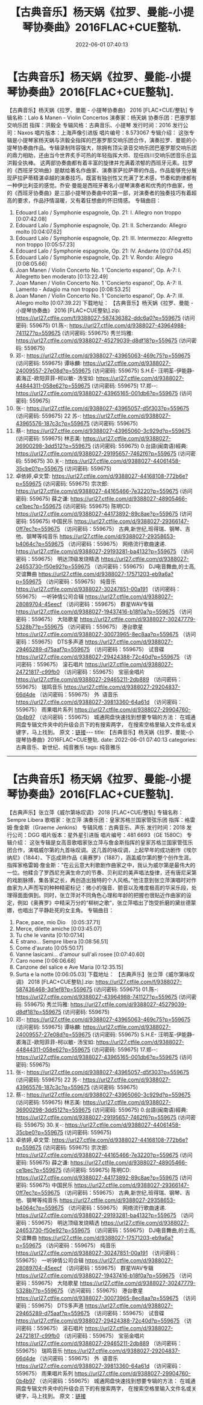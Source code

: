 ﻿---
title: 【古典音乐】杨天娲《拉罗、曼能-小提琴协奏曲》2016FLAC+CUE整轨.
date: 2022-06-01 07:40:13
categories: 古典音乐、新世纪、纯音雅乐
tags: 纯音雅乐
---
# 【古典音乐】杨天娲《拉罗、曼能-小提琴协奏曲》2016[FLAC+CUE整轨].

【古典音乐】杨天娲《拉罗、曼能 - 小提琴协奏曲》 2016
[FLAC+CUE/整轨]
专辑名称：Lalo & Manen - Violin
Concertos
演奏家：杨天娲
协奏乐团：巴塞罗那交响乐团
指挥：洪毅全
专辑风格：古典音乐、小提琴
发行时间：2016
发行公司：Naxos
唱片版本：上海声像引进版
唱片编号：8.573067
专辑介绍：
这张专辑是小提琴家杨天娲与洪毅全指挥的巴塞罗那交响乐团合作，演奏拉罗、曼能的小提琴协奏曲作品。专辑录制阵容强大，除拥有顶尖录音交响乐团巴塞罗那交响乐团的鼎力相助，还由当今世界炙手可热的年轻指挥大师、现任四川交响乐团音乐总监洪毅全执棒。
这两部协奏曲都有着丰富的旋律并充满着浓郁的西班牙元素。拉罗的《西班牙交响曲》是献给著名作曲家、演奏家萨拉萨蒂的作品，作品能够充分展现萨拉萨蒂精湛卓越的演奏技巧，既富有独创性又充满了艺术感，节奏和韵律都有一种伊比利亚的感觉。乔安·曼能是西班牙著名小提琴演奏者和优秀的作曲家，他的《西班牙协奏曲》是三部小提琴协奏曲中的第一部，对演奏者的独奏技巧有着超高的要求，作品抒情温暖，又有着狂想曲的怀旧情感。
专辑曲目：
01. Edouard Lalo / Symphonie
espagnole, Op. 21: I. Allegro non troppo
[0:07:42.08]
02. Edouard Lalo / Symphonie
espagnole, Op. 21: II. Scherzando: Allegro molto
[0:04:07.62]
03. Edouard Lalo / Symphonie
espagnole, Op. 21: III. Intermezzo: Allegretto non
troppo
[0:05:57.23]
04. Edouard Lalo / Symphonie
espagnole, Op. 21: IV. Andante
[0:07:04.45]
05. Edouard Lalo / Symphonie
espagnole, Op. 21: V. Rondo: Allegro
[0:08:05.66]
06. Joan Manen / Violin
Concerto No. 1 'Concierto espanol', Op. A-7: I. Allegretto ben
moderato
[0:13:22.49]
07. Joan Manen / Violin
Concerto No. 1 'Concierto espanol', Op. A-7: II. Lamento - Adagio
ma non troppo
[0:08:53.25]
08. Joan Manen / Violin
Concerto No. 1 'Concierto espanol', Op. A-7: III. Allegro
molto
[0:07:39.22]
下载地址：
【古典音乐】杨天娲《拉罗、曼能 - 小提琴协奏曲》 2016
[FLAC+CUE整轨].zip: https://url27.ctfile.com/f/9388027-587436382-ddc6a0?p=559675
(访问密码: 559675)
01.陈-: https://url27.ctfile.com/d/9388027-43964988-741127?p=559675
(访问密码: 559675)
秀兰玛雅: https://url27.ctfile.com/d/9388027-45279039-d8df18?p=559675
(访问密码: 559675)
08. 邓-: https://url27.ctfile.com/d/9388027-43965063-469c75?p=559675
(访问密码: 559675)
谭咏麟: https://url27.ctfile.com/d/9388027-24009557-27e08d?p=559675
(访问密码: 559675)
S.H.E- 汪明荃-伊能静- 裘海正-欧阳菲菲-柯以敏- 汤宝如: https://url27.ctfile.com/d/9388027-44844311-058e62?p=559675
(访问密码: 559675)
17.郑--: https://url27.ctfile.com/d/9388027-43965165-001db6?p=559675
(访问密码: 559675)
03. 张-: https://url27.ctfile.com/d/9388027-43965057-d5f303?p=559675
(访问密码: 559675)
22 苏-: https://url27.ctfile.com/d/9388027-43965576-187c3c?p=559675
(访问密码: 559675)
07. 蔡-: https://url27.ctfile.com/d/9388027-43965060-3c929d?p=559675
(访问密码: 559675)
林志美: https://url27.ctfile.com/d/9388027-36900298-3dd512?p=559675
(访问密码: 559675)
0.台語(闽南语)經典: https://url27.ctfile.com/d/9388027-29195657-7462f6?p=559675
(访问密码: 559675)
30.关-: https://url27.ctfile.com/d/9388027-44061458-35cbe0?p=559675
(访问密码: 559675)
34. 卓依婷,卓文萱: https://url27.ctfile.com/d/9388027-44168108-772b6e?p=559675
(访问密码: 559675)
宗次郎: https://url27.ctfile.com/d/9388027-44165466-7e3220?p=559675
(访问密码: 559675)
薛之谦: https://url27.ctfile.com/d/9388027-48905466-ce1bec?p=559675
(访问密码: 559675)
陈明CD: https://url27.ctfile.com/d/9388027-44173892-89c8ae?p=559675
(访问密码: 559675)
中国民乐
https://url27.ctfile.com/d/9388027-29366147-0ff7ec?p=559675
（访问密码：559675）
古典,新世纪,班得瑞、钢琴、吉他、钢琴等纯音乐
https://url27.ctfile.com/d/9388027-29358653-b4064c?p=559675
（访问密码：559675）
网络流行歌曲速递.
https://url27.ctfile.com/d/9388027-29193281-ba4132?p=559675
（访问密码：559675）
明达顶级发烧精选
https://url27.ctfile.com/d/9388027-24653730-f50e92?p=559675
（访问密码：559675）
DJ电音舞曲,的士高, 交谊舞曲
https://url27.ctfile.com/d/9388027-17571203-eb9a6a?p=559675
（访问密码：559675）
纯音乐
https://url27.ctfile.com/d/9388027-30247851-00a191
（访问密码：559675）
一听钟情公司合辑
https://url27.ctfile.com/d/9388027-28089704-45eecf
（访问密码：559675）
群星WAV专辑
https://url27.ctfile.com/d/9388027-19437416-b18f0a?p=559675
（访问密码：559675）
大陆歌星
https://url27.ctfile.com/d/9388027-30247779-5328b7?p=559675
（访问密码：559675）
港台歌星
https://url27.ctfile.com/d/9388027-30073965-8ec8aa?p=559675
（访问密码：559675）
DTS多声道
https://url27.ctfile.com/d/9388027-29465289-d75aaf?p=559675
（访问密码：559675）
试音碟
https://url27.ctfile.com/d/9388027-29424388-72c40d?p=559675
（访问密码：559675）
滚石唱片
https://url27.ctfile.com/d/9388027-24721817-c99fb0
（访问密码：559675）
宝丽金唱片
https://url27.ctfile.com/d/9388027-29465211-2db889
（访问密码：559675）
瑞鸣音乐
https://url27.ctfile.com/d/9388027-29204837-66d4de
（访问密码：559675）
外  语音乐
https://url27.ctfile.com/d/9388027-39813360-64a61d
（访问密码：559675）
雨果唱片系列
https://url27.ctfile.com/d/9388027-29904760-0b4b97
（访问密码：559675）
城通网盘快速找到想要专辑的方法：
在城通网盘专辑文件夹中的升级会员下的有搜索两字，
在搜索空格里输入文件名或关键字，马上找到。
原文：[链接](https://blog.sina.com.cn/s/blog_1647c7e7601030xkm.html)---
title: 【古典音乐】杨天娲《拉罗、曼能-小提琴协奏曲》2016FLAC+CUE整轨.
date: 2022-06-01 07:40:13
categories: 古典音乐、新世纪、纯音雅乐
tags: 纯音雅乐
---
# 【古典音乐】杨天娲《拉罗、曼能-小提琴协奏曲》2016[FLAC+CUE整轨].

【古典声乐】张立萍《威尔第咏叹调》 2018
[FLAC+CUE/整轨]
专辑名称：Sempre Libera
歌唱家：张立萍
演奏乐团：皇家苏格兰国家管弦乐团
指挥：格雷姆·詹金斯（Graeme
Jenkins）
专辑风格：古典音乐、声乐
发行时间：2018
发行公司：DGG
唱片版本：星外星引进版
唱片编号：481 6693（GE
1580C）
专辑介绍：
这张专辑是女高音歌唱家张立萍与詹金斯指挥的皇家苏格兰国家管弦乐团合作，演唱威尔第的九首咏叹调。这几首的咏叹调，上起早年的成功剧作《埃尔纳尼》（1844）、下迄成熟作品《奥赛罗》（1887），涵盖威尔第的整个创作生涯。
指挥家格雷姆·詹金斯：“在云云意大利歌剧作曲家之中，我认为威尔第是最伟大的一位。他糅合了罗西尼充满生命力的节奏、贝利尼的美声唱法旋律，还有唐尼采第的戏剧脉搏，集各家之长，再创造出独特的个人风格。”他注意到张立萍演唱时对作曲家为人声而写的种种精密标记：微小的强音、颤音以及难度极高的华采乐段，处理得面面俱到。同时，张立萍对不同角色心理和年龄的把握也很贴近作曲家的设定，例如《奥赛罗》中精采万分的“柳树之歌”，张立萍唱出了饱受折磨的黛丝德蒙娜，也唱出了平静赴死的女主角。
专辑曲目：
01. Pace, pace, mio
Dio    [0:05:37.71]
02. Merce, dilette
amiche
[0:03:45.07]
03. Tu che le
vanita
[0:10:07.14]
04. E strano... Sempre
libera
[0:08:56.51]
05. Come
d'aurato
[0:05:50.17]
06. Vanne lasicami... d'amour
sull'ali rosee
[0:07:40.60]
07. Caro nome
[0:06:06.68]
08. Canzone del salice e Ave
Maria
[0:12:35.15]
09. Surta e la
notte
[0:06:05.03]
下载地址：
【古典声乐】张立萍《威尔第咏叹调》 2018 [FLAC+CUE整轨].zip:
https://url27.ctfile.com/f/9388027-587436468-3d1ef8?p=559675
(访问密码: 559675)
01.陈-: https://url27.ctfile.com/d/9388027-43964988-741127?p=559675
(访问密码: 559675)
秀兰玛雅: https://url27.ctfile.com/d/9388027-45279039-d8df18?p=559675
(访问密码: 559675)
08. 邓-: https://url27.ctfile.com/d/9388027-43965063-469c75?p=559675
(访问密码: 559675)
谭咏麟: https://url27.ctfile.com/d/9388027-24009557-27e08d?p=559675
(访问密码: 559675)
S.H.E- 汪明荃-伊能静- 裘海正-欧阳菲菲-柯以敏- 汤宝如: https://url27.ctfile.com/d/9388027-44844311-058e62?p=559675
(访问密码: 559675)
17.郑--: https://url27.ctfile.com/d/9388027-43965165-001db6?p=559675
(访问密码: 559675)
03. 张-: https://url27.ctfile.com/d/9388027-43965057-d5f303?p=559675
(访问密码: 559675)
22 苏-: https://url27.ctfile.com/d/9388027-43965576-187c3c?p=559675
(访问密码: 559675)
07. 蔡-: https://url27.ctfile.com/d/9388027-43965060-3c929d?p=559675
(访问密码: 559675)
林志美: https://url27.ctfile.com/d/9388027-36900298-3dd512?p=559675
(访问密码: 559675)
0.台語(闽南语)經典: https://url27.ctfile.com/d/9388027-29195657-7462f6?p=559675
(访问密码: 559675)
30.关-: https://url27.ctfile.com/d/9388027-44061458-35cbe0?p=559675
(访问密码: 559675)
34. 卓依婷,卓文萱: https://url27.ctfile.com/d/9388027-44168108-772b6e?p=559675
(访问密码: 559675)
宗次郎: https://url27.ctfile.com/d/9388027-44165466-7e3220?p=559675
(访问密码: 559675)
薛之谦: https://url27.ctfile.com/d/9388027-48905466-ce1bec?p=559675
(访问密码: 559675)
陈明CD: https://url27.ctfile.com/d/9388027-44173892-89c8ae?p=559675
(访问密码: 559675)
中国民乐
https://url27.ctfile.com/d/9388027-29366147-0ff7ec?p=559675
（访问密码：559675）
古典,新世纪,班得瑞、钢琴、吉他、钢琴等纯音乐
https://url27.ctfile.com/d/9388027-29358653-b4064c?p=559675
（访问密码：559675）
网络流行歌曲速递.
https://url27.ctfile.com/d/9388027-29193281-ba4132?p=559675
（访问密码：559675）
明达顶级发烧精选
https://url27.ctfile.com/d/9388027-24653730-f50e92?p=559675
（访问密码：559675）
DJ电音舞曲,的士高, 交谊舞曲
https://url27.ctfile.com/d/9388027-17571203-eb9a6a?p=559675
（访问密码：559675）
纯音乐
https://url27.ctfile.com/d/9388027-30247851-00a191
（访问密码：559675）
一听钟情公司合辑
https://url27.ctfile.com/d/9388027-28089704-45eecf
（访问密码：559675）
群星WAV专辑
https://url27.ctfile.com/d/9388027-19437416-b18f0a?p=559675
（访问密码：559675）
大陆歌星
https://url27.ctfile.com/d/9388027-30247779-5328b7?p=559675
（访问密码：559675）
港台歌星
https://url27.ctfile.com/d/9388027-30073965-8ec8aa?p=559675
（访问密码：559675）
DTS多声道
https://url27.ctfile.com/d/9388027-29465289-d75aaf?p=559675
（访问密码：559675）
试音碟
https://url27.ctfile.com/d/9388027-29424388-72c40d?p=559675
（访问密码：559675）
滚石唱片
https://url27.ctfile.com/d/9388027-24721817-c99fb0
（访问密码：559675）
宝丽金唱片
https://url27.ctfile.com/d/9388027-29465211-2db889
（访问密码：559675）
瑞鸣音乐
https://url27.ctfile.com/d/9388027-29204837-66d4de
（访问密码：559675）
外  语音乐
https://url27.ctfile.com/d/9388027-39813360-64a61d
（访问密码：559675）
雨果唱片系列
https://url27.ctfile.com/d/9388027-29904760-0b4b97
（访问密码：559675）
城通网盘快速找到想要专辑的方法：
在城通网盘专辑文件夹中的升级会员下的有搜索两字，
在搜索空格里输入文件名或关键字，马上找到。
原文：[链接](https://blog.sina.com.cn/s/blog_1647c7e7601030xkm.html)
